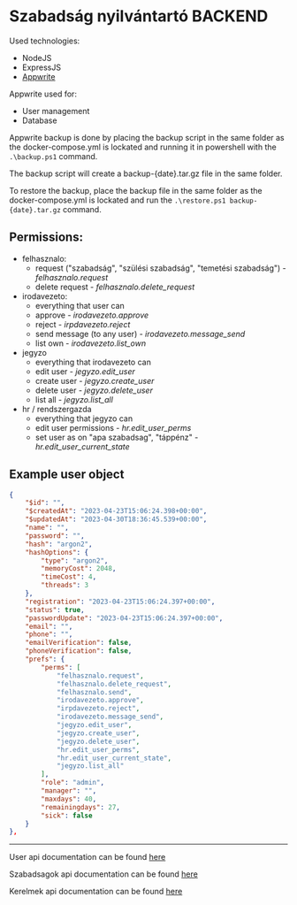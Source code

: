 # Szabadság nyilvántartó BACKEND

Used technologies:
 - NodeJS
 - ExpressJS
 - [Appwrite](https://appwrite.io/)

Appwrite used for:
 - User management
 - Database

Appwrite backup is done by placing the backup script in the same folder as the docker-compose.yml is lockated and running it in powershell with the `.\backup.ps1` command.

The backup script will create a backup-{date}.tar.gz file in the same folder.

To restore the backup, place the backup file in the same folder as the docker-compose.yml is lockated and run the `.\restore.ps1 backup-{date}.tar.gz` command.

## Permissions:
 - felhasznalo: 
   - request ("szabadság", "szülési szabadság", "temetési szabadság") - _felhasznalo.request_
   - delete request - _felhasznalo.delete_request_
 - irodavezeto:
   - everything that user can
   - approve - _irodavezeto.approve_
   - reject - _irpdavezeto.reject_
   - send message (to any user) - _irodavezeto.message_send_
   - list own - _irodavezeto.list_own_
 - jegyzo
   - everything that irodavezeto can
   - edit user - _jegyzo.edit_user_
   - create user - _jegyzo.create_user_
   - delete user - _jegyzo.delete_user_
   - list all - _jegyzo.list_all_
 - hr / rendszergazda
   - everything that jegyzo can
   - edit user permissions - _hr.edit_user_perms_
   - set user as on "apa szabadsag", "táppénz" - _hr.edit_user_current_state_

## Example user object
```json
{
    "$id": "",
    "$createdAt": "2023-04-23T15:06:24.398+00:00",
    "$updatedAt": "2023-04-30T18:36:45.539+00:00",
    "name": "",
    "password": "",
    "hash": "argon2",
    "hashOptions": {
        "type": "argon2",
        "memoryCost": 2048,
        "timeCost": 4,
        "threads": 3
    },
    "registration": "2023-04-23T15:06:24.397+00:00",
    "status": true,
    "passwordUpdate": "2023-04-23T15:06:24.397+00:00",
    "email": "",
    "phone": "",
    "emailVerification": false,
    "phoneVerification": false,
    "prefs": {
        "perms": [
            "felhasznalo.request",
            "felhasznalo.delete_request",
            "felhasznalo.send",
            "irodavezeto.approve",
            "irpdavezeto.reject",
            "irodavezeto.message_send",
            "jegyzo.edit_user",
            "jegyzo.create_user",
            "jegyzo.delete_user",
            "hr.edit_user_perms",
            "hr.edit_user_current_state",
            "jegyzo.list_all"
        ],
        "role": "admin",
        "manager": "",
        "maxdays": 40,
        "remainingdays": 27,
        "sick": false
    }
},
```

---

User api documentation can be found [here](https://documenter.getpostman.com/view/10735883/2s93Y5PKYK)

Szabadsagok api documentation can be found [here](https://documenter.getpostman.com/view/10735883/2s93eU1tSL)

Kerelmek api documentation can be found [here](https://documenter.getpostman.com/view/10735883/2s93eU1tWb)